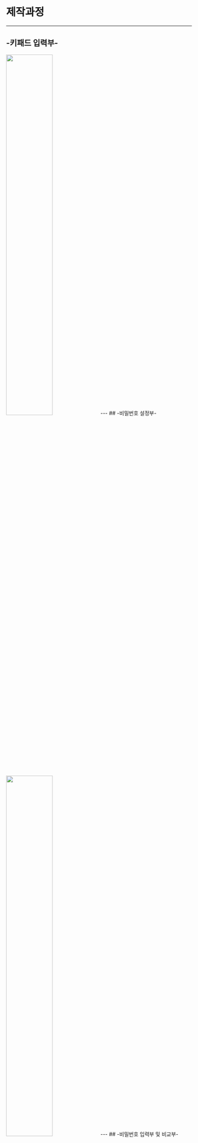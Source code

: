 # 제작과정
---
## -키패드 입력부-
<img width="50%" src="https://user-images.githubusercontent.com/122782748/212720433-5a0fbfc1-e8ad-46e3-ac5f-13c316e56203.jpg"/>
---
## -비밀번호 설정부-
<img width ="50%" src="https://user-images.githubusercontent.com/122782748/212720687-daeb074c-f6f7-494f-8af2-a294bcd98eac.jpg"/>
---
## -비밀번호 입력부 및 비교부-
<img width="50%" src="https://user-images.githubusercontent.com/122782748/212720781-e4a5ab1f-ae9f-4f9a-94d1-a87292b1f6cb.jpg"/>
---
## 전체 회로도
<img width="50%" src="https://user-images.githubusercontent.com/122782748/212721044-faefe953-e589-4277-ad6b-017155c62bc4.jpg"/>



